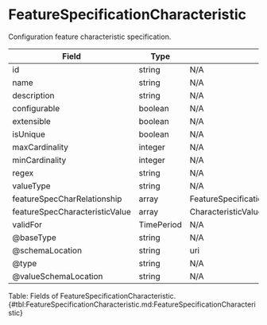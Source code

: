 <!--
    ATTENTION: This file was generated via gradle!
               Do NOT manually edit this file! Any such changes will be overwritten!
-->

# FeatureSpecificationCharacteristic

Configuration feature characteristic specification.

| Field | Type | Format | Required |
|-------|---|--------|---|
| id | string | N/A | No |
| name | string | N/A | Yes |
| description | string | N/A | No |
| configurable | boolean | N/A | No |
| extensible | boolean | N/A | No |
| isUnique | boolean | N/A | No |
| maxCardinality | integer | N/A | No |
| minCardinality | integer | N/A | No |
| regex | string | N/A | No |
| valueType | string | N/A | No |
| featureSpecCharRelationship | array | FeatureSpecificationCharacteristicRelationship | No |
| featureSpecCharacteristicValue | array | CharacteristicValueSpecification | No |
| validFor | TimePeriod | N/A | No |
| \@baseType | string | N/A | No |
| \@schemaLocation | string | uri | No |
| \@type | string | N/A | No |
| \@valueSchemaLocation | string | N/A | No |

Table: Fields of FeatureSpecificationCharacteristic. {#tbl:FeatureSpecificationCharacteristic.md:FeatureSpecificationCharacteristic}

